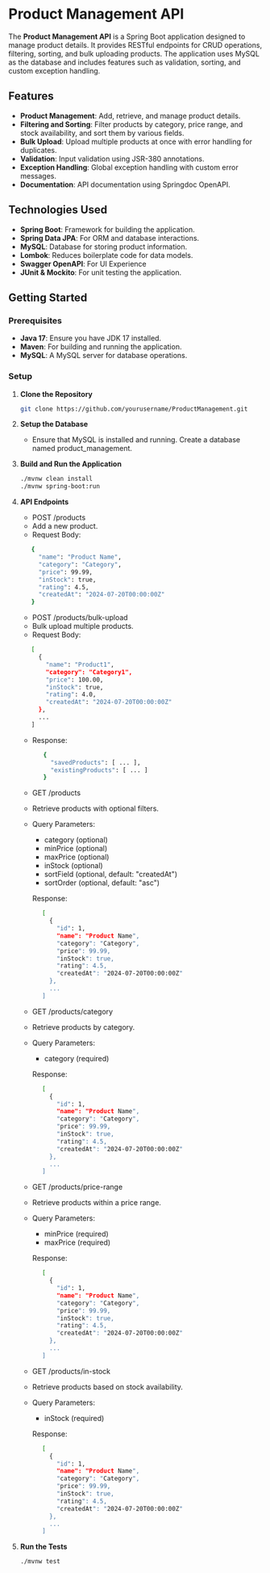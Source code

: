# Product Management API

The **Product Management API** is a Spring Boot application designed to manage product details. It provides RESTful endpoints for CRUD operations, filtering, sorting, and bulk uploading products. The application uses MySQL as the database and includes features such as validation, sorting, and custom exception handling.

## Features

- **Product Management**: Add, retrieve, and manage product details.
- **Filtering and Sorting**: Filter products by category, price range, and stock availability, and sort them by various fields.
- **Bulk Upload**: Upload multiple products at once with error handling for duplicates.
- **Validation**: Input validation using JSR-380 annotations.
- **Exception Handling**: Global exception handling with custom error messages.
- **Documentation**: API documentation using Springdoc OpenAPI.

## Technologies Used
- **Spring Boot**: Framework for building the application.
- **Spring Data JPA**: For ORM and database interactions.
- **MySQL**: Database for storing product information.
- **Lombok**: Reduces boilerplate code for data models.
- **Swagger OpenAPI**: For UI Experience
- **JUnit & Mockito**: For unit testing the application.

## Getting Started

### Prerequisites

- **Java 17**: Ensure you have JDK 17 installed.
- **Maven**: For building and running the application.
- **MySQL**: A MySQL server for database operations.

### Setup

1. **Clone the Repository**

   ```bash
   git clone https://github.com/yourusername/ProductManagement.git

   
2. **Setup the Database**

   - Ensure that MySQL is installed and running. Create a database named product_management.

   
3. **Build and Run the Application**

   ```bash
   ./mvnw clean install
   ./mvnw spring-boot:run

4. **API Endpoints**
      - POST /products
      - Add a new product.
      - Request Body:
        
      ```bash
         {
           "name": "Product Name",
           "category": "Category",
           "price": 99.99,
           "inStock": true,
           "rating": 4.5,
           "createdAt": "2024-07-20T00:00:00Z"
         }
      ```
      - POST /products/bulk-upload
      - Bulk upload multiple products.
      - Request Body:
        
      ```bash
         [
           {
             "name": "Product1",
             "category": "Category1",
             "price": 100.00,
             "inStock": true,
             "rating": 4.0,
             "createdAt": "2024-07-20T00:00:00Z"
           },
           ...
         ]
      ```
      - Response:
         ```bash
            {
              "savedProducts": [ ... ],
              "existingProducts": [ ... ]
            }
   
         ```
      - GET /products
      - Retrieve products with optional filters.
      - Query Parameters:
        
         - category (optional)
         - minPrice (optional)
         - maxPrice (optional)
         - inStock (optional)
         - sortField (optional, default: "createdAt")
         - sortOrder (optional, default: "asc")

        Response:
      ```bash
            [
              {
                "id": 1,
                "name": "Product Name",
                "category": "Category",
                "price": 99.99,
                "inStock": true,
                "rating": 4.5,
                "createdAt": "2024-07-20T00:00:00Z"
              },
              ...
            ]
      ```
      - GET /products/category
      - Retrieve products by category.
      - Query Parameters:
        
         - category (required)

        Response:
      ```bash
            [
              {
                "id": 1,
                "name": "Product Name",
                "category": "Category",
                "price": 99.99,
                "inStock": true,
                "rating": 4.5,
                "createdAt": "2024-07-20T00:00:00Z"
              },
              ...
            ]
      ```
      - GET /products/price-range
      - Retrieve products within a price range.
      - Query Parameters:
        
         - minPrice (required)
         - maxPrice (required)

        Response:
      ```bash
            [
              {
                "id": 1,
                "name": "Product Name",
                "category": "Category",
                "price": 99.99,
                "inStock": true,
                "rating": 4.5,
                "createdAt": "2024-07-20T00:00:00Z"
              },
              ...
            ]
      ```
      - GET /products/in-stock
      - Retrieve products based on stock availability.
      - Query Parameters:
        
         - inStock (required)

        Response:
      ```bash
            [
              {
                "id": 1,
                "name": "Product Name",
                "category": "Category",
                "price": 99.99,
                "inStock": true,
                "rating": 4.5,
                "createdAt": "2024-07-20T00:00:00Z"
              },
              ...
            ]
      ```
1. **Run the Tests**

   ```bash
   ./mvnw test
```




